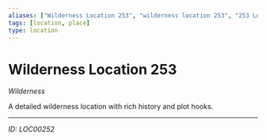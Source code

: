 ```yaml
---
aliases: ["Wilderness Location 253", "wilderness location 253", "253 Location Wilderness"]
tags: [location, place]
type: location
---
```


# Wilderness Location 253

*Wilderness*

A detailed wilderness location with rich history and plot hooks.

---
*ID: LOC00252*